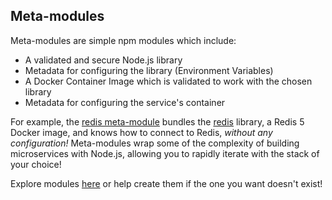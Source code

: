 ## Meta-modules

Meta-modules are simple npm modules which include:

- A validated and secure Node.js library
- Metadata for configuring the library (Environment Variables)
- A Docker Container Image which is validated to work with the chosen library
- Metadata for configuring the service's container

For example, the [redis meta-module](https://github.com/metamodules/redis) bundles the [redis](https://github.com/NodeRedis/node_redis) library, a Redis 5 Docker image, and knows how to connect to Redis, _without any configuration!_ Meta-modules wrap some of the complexity of building microservices with Node.js, allowing you to rapidly iterate with the stack of your choice!

Explore modules [here](https://github.com/metamodules) or help create them if the one you want doesn't exist!
